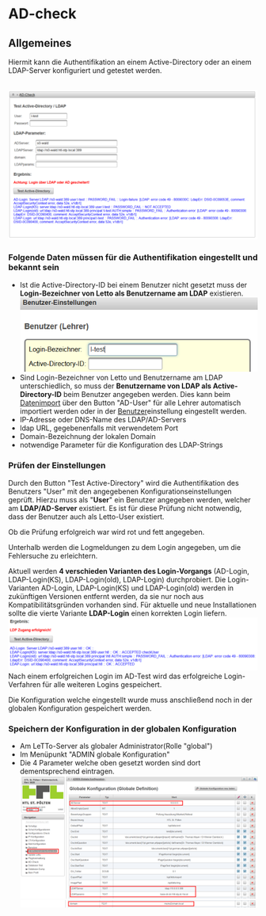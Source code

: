 # AD-check
## Allgemeines
Hiermit kann die Authentifikation an einem Active-Directory oder an einem LDAP-Server konfiguriert und getestet werden.

<br>![ClipCapIt-190121-193330.PNG](ClipCapIt-190121-193330.PNG)

###  Folgende Daten müssen für die Authentifikation eingestellt und bekannt sein 
* Ist die Active-Directory-ID bei einem Benutzer nicht gesetzt muss der **Login-Bezeichner von Letto als Benutzername am LDAP** existieren.
<br>![ClipCapIt-190121-192228.PNG](ClipCapIt-190121-192228.PNG)
* Sind Login-Bezeichner von Letto und Benutzername am LDAP unterschiedlich, so muss der **Benutzername von LDAP als Active-Directory-ID** beim Benutzer angegeben werden. Dies kann beim [Datenimport](../Datenimport/index.md) über den Button "AD-User" für alle Lehrer automatisch importiert werden oder in der [Benutzer](../Benutzer/index.md)einstellung eingestellt werden.
* IP-Adresse oder DNS-Name des LDAP/AD-Servers
* ldap URL, gegebenenfalls mit verwendetem Port
* Domain-Bezeichnung der lokalen Domain
* notwendige Parameter für die Konfiguration des LDAP-Strings

###  Prüfen der Einstellungen 
Durch den Button "Test Active-Directory" wird die Authentifikation des Benutzers "User" mit den angegebenen Konfigurationseinstellungen geprüft. 
Hierzu muss als "**User**" ein Benutzer angegeben werden, welcher am **LDAP/AD-Server** existiert. 
Es ist für diese Prüfung nicht notwendig, dass der Benutzer auch als Letto-User existiert.

Ob die Prüfung erfolgreich war wird rot und fett angegeben.

Unterhalb werden die Logmeldungen zu dem Login angegeben, um die Fehlersuche zu erleichtern.

Aktuell werden **4 verschieden Varianten des Login-Vorgangs** (AD-Login, LDAP-Login(KS), LDAP-Login(old), LDAP-Login) durchprobiert. 
Die Login-Varianten AD-Login, LDAP-Login(KS) und LDAP-Login(old) werden in zukünftigen Versionen entfernt werden, 
da sie nur noch aus Kompatibilitätsgründen vorhanden sind. Für aktuelle und neue Installationen sollte die vierte Variante **LDAP-Login** 
einen korrekten Login liefern.
<br>![ClipCapIt-190121-194521.PNG](ClipCapIt-190121-194521.PNG)<br>
Nach einem erfolgreichen Login im AD-Test wird das erfolgreiche Login-Verfahren für alle weiteren 
Logins gespeichert.

Die Konfiguration welche eingestellt wurde muss anschließend noch in der globalen Konfiguration 
gespeichert werden.

### Speichern der Konfiguration in der globalen Konfiguration
* Am LeTTo-Server als globaler Administrator(Rolle "global")
* Im Menüpunkt "ADMIN globale Konfiguration"
* Die 4 Parameter welche oben gesetzt worden sind dort dementsprechend eintragen.
<img src="img.png" width="500px"/><br><img src="img_1.png" width="500px"/>


 

